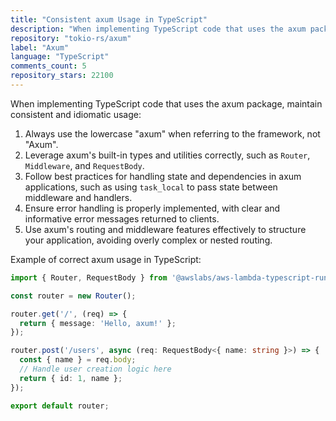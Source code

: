 ```yaml
---
title: "Consistent axum Usage in TypeScript"
description: "When implementing TypeScript code that uses the axum package, maintain consistent and idiomatic usage: always use lowercase 'axum', leverage axum's built-in types correctly, follow best practices for state and dependencies, ensure proper error handling, and use routing and middleware features effectively."
repository: "tokio-rs/axum"
label: "Axum"
language: "TypeScript"
comments_count: 5
repository_stars: 22100
---
```


When implementing TypeScript code that uses the axum package, maintain consistent and idiomatic usage:

1. Always use the lowercase "axum" when referring to the framework, not "Axum".
2. Leverage axum's built-in types and utilities correctly, such as `Router`, `Middleware`, and `RequestBody`.
3. Follow best practices for handling state and dependencies in axum applications, such as using `task_local` to pass state between middleware and handlers.
4. Ensure error handling is properly implemented, with clear and informative error messages returned to clients.
5. Use axum's routing and middleware features effectively to structure your application, avoiding overly complex or nested routing.

Example of correct axum usage in TypeScript:

```typescript
import { Router, RequestBody } from '@awslabs/aws-lambda-typescript-runtime';

const router = new Router();

router.get('/', (req) => {
  return { message: 'Hello, axum!' };
});

router.post('/users', async (req: RequestBody<{ name: string }>) => {
  const { name } = req.body;
  // Handle user creation logic here
  return { id: 1, name };
});

export default router;